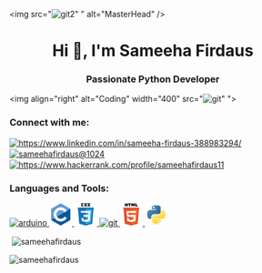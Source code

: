 <img src="![git2](https://github.com/user-attachments/assets/2342e992-d84f-48e6-bf87-3a1c4a4a06a4)"
" alt="MasterHead" />


<h1 align="center">Hi 👋, I'm Sameeha Firdaus</h1>
<h3 align="center">Passionate Python Developer</h3>

<img align="right" alt="Coding" width="400" src="![git](https://github.com/user-attachments/assets/86fa753c-486c-4785-8f76-077b3f646b87)"
">

<h3 align="left">Connect with me:</h3>
<p align="left">
<a href="https://linkedin.com/in/https://www.linkedin.com/in/sameeha-firdaus-388983294/" target="blank"><img align="center" src="https://raw.githubusercontent.com/rahuldkjain/github-profile-readme-generator/master/src/images/icons/Social/linked-in-alt.svg" alt="https://www.linkedin.com/in/sameeha-firdaus-388983294/" height="30" width="40" /></a>
<a href="https://medium.com/sameehafirdaus@1024" target="blank"><img align="center" src="https://raw.githubusercontent.com/rahuldkjain/github-profile-readme-generator/master/src/images/icons/Social/medium.svg" alt="sameehafirdaus@1024" height="30" width="40" /></a>
<a href="https://www.hackerrank.com/https://www.hackerrank.com/profile/sameehafirdaus11" target="blank"><img align="center" src="https://raw.githubusercontent.com/rahuldkjain/github-profile-readme-generator/master/src/images/icons/Social/hackerrank.svg" alt="https://www.hackerrank.com/profile/sameehafirdaus11" height="30" width="40" /></a>
</p>

<h3 align="left">Languages and Tools:</h3>
<p align="left"> <a href="https://www.arduino.cc/" target="_blank" rel="noreferrer"> <img src="https://cdn.worldvectorlogo.com/logos/arduino-1.svg" alt="arduino" width="40" height="40"/> </a> <a href="https://www.cprogramming.com/" target="_blank" rel="noreferrer"> <img src="https://raw.githubusercontent.com/devicons/devicon/master/icons/c/c-original.svg" alt="c" width="40" height="40"/> </a> <a href="https://www.w3schools.com/css/" target="_blank" rel="noreferrer"> <img src="https://raw.githubusercontent.com/devicons/devicon/master/icons/css3/css3-original-wordmark.svg" alt="css3" width="40" height="40"/> </a> <a href="https://git-scm.com/" target="_blank" rel="noreferrer"> <img src="https://www.vectorlogo.zone/logos/git-scm/git-scm-icon.svg" alt="git" width="40" height="40"/> </a> <a href="https://www.w3.org/html/" target="_blank" rel="noreferrer"> <img src="https://raw.githubusercontent.com/devicons/devicon/master/icons/html5/html5-original-wordmark.svg" alt="html5" width="40" height="40"/> </a> <a href="https://www.python.org" target="_blank" rel="noreferrer"> <img src="https://raw.githubusercontent.com/devicons/devicon/master/icons/python/python-original.svg" alt="python" width="40" height="40"/> </a> </p>

<p>&nbsp;<img align="center" src="https://github-readme-stats.vercel.app/api?username=sameehafirdaus&show_icons=true&locale=en" alt="sameehafirdaus" /></p>

<p><img align="center" src="https://github-readme-streak-stats.herokuapp.com/?user=sameehafirdaus&" alt="sameehafirdaus" /></p>
